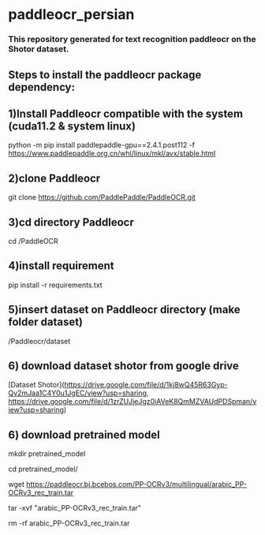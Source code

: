 # paddleocr_persian

### This repository generated for text recognition paddleocr on the Shotor dataset.


## Steps to install the paddleocr package dependency:


## 1)Install Paddleocr compatible with the system (cuda11.2 & system linux)

python -m pip install paddlepaddle-gpu==2.4.1.post112 -f https://www.paddlepaddle.org.cn/whl/linux/mkl/avx/stable.html

## 2)clone Paddleocr

git clone https://github.com/PaddlePaddle/PaddleOCR.git

## 3)cd directory Paddleocr

cd /PaddleOCR

## 4)install requirement

pip install -r requirements.txt

## 5)insert dataset on Paddleocr directory (make folder dataset)

/Paddleocr/dataset


## 6) download dataset shotor from google drive 
 [Dataset Shotor](https://drive.google.com/file/d/1kj8wQ45R63Gyp-Qv2mJaa1C4Y0u1JgEC/view?usp=sharing, https://drive.google.com/file/d/1zrZUJjeJgz0iAVeK8QmMZVAUdPDSpman/view?usp=sharing)

## 6) download pretrained model

mkdir pretrained_model

cd pretrained_model/

wget  https://paddleocr.bj.bcebos.com/PP-OCRv3/multilingual/arabic_PP-OCRv3_rec_train.tar

tar -xvf "arabic_PP-OCRv3_rec_train.tar"

rm -rf arabic_PP-OCRv3_rec_train.tar

